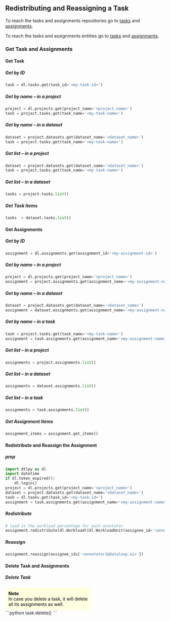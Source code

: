 ## Redistributing and Reassigning a Task  
To reach the tasks and assignments repositories go to <a href="https://sdk-docs.dataloop.ai/en/latest/repositories.html#module-dtlpy.repositories.tasks" target="_blank">tasks</a> and <a href="https://sdk-docs.dataloop.ai/en/latest/repositories.html#module-dtlpy.repositories.assignments" target="_blank">assignments</a>.  
  
  
To reach the tasks and assignments entities go to <a href="https://sdk-docs.dataloop.ai/en/latest/entities.html#module-dtlpy.entities.task" target="_blank">tasks</a> and <a href="https://sdk-docs.dataloop.ai/en/latest/entities.html#module-dtlpy.entities.assignment" target="_blank">assignments</a>.  
### Get Task and Assignments  
#### Get Task  
##### Get by ID  
```python
task = dl.tasks.get(task_id='<my-task-id>')
```
##### Get by name – in a <b>project</b>  
```python
project = dl.projects.get(project_name='<project_name>')
task = project.tasks.get(task_name='<my-task-name>')
```
##### Get by name – in a <b>dataset</b>  
```python
dataset = project.datasets.get(dataset_name='<dataset_name>')
task = project.tasks.get(task_name='<my-task-name>')  
```
##### Get list – in a <b>project</b>  
```python
dataset = project.datasets.get(dataset_name='<dataset_name>')
task = project.tasks.get(task_name='<my-task-name>')
```
##### Get list – in a <b>dataset</b>  
```python
tasks = project.tasks.list()
```
##### Get Task Items  
```python
tasks  = dataset.tasks.list()
```
#### Get Assignments  
##### Get by ID  
```python
assignment = dl.assignments.get(assignment_id='<my-assignment-id>')
```
##### Get by name – in a <b>project</b>  
```python
project = dl.projects.get(project_name='<project_name>')
assignment = project.assignments.get(assignment_name='<my-assignment-name>')
```
##### Get by name – in a <b>dataset</b>  
```python
dataset = project.datasets.get(dataset_name='<dataset_name>')
assignment = dataset.assignments.get(assignment_name='<my-assignment-name>')
```
##### Get by name – in a <b>task</b>  
```python
task = project.tasks.get(task_name='<my-task-name>')
assignment = task.assignments.get(assignment_name='<my-assignment-name>')
```
##### Get list – in a <b>project</b>  
```python
assignments = project.assignments.list()
```
##### Get list – in a <b>dataset</b>  
```python
assignments = dataset.assignments.list()
```
##### Get list – in a <b>task</b>  
```python
assignments = task.assignments.list()
```
##### Get Assignment Items  
```python
assignment_items = assignment.get_items()
```
#### Redistribute and Reassign the Assignment  
##### prep  
```python
import dtlpy as dl
import datetime
if dl.token_expired():
    dl.login()
project = dl.projects.get(project_name='<project_name>')
dataset = project.datasets.get(dataset_name='<dataset_name>')
task = dl.tasks.get(task_id='<my-task-id>')
assignment = task.assignments.get(assignment_name='<my-assignment-name>')
```
##### Redistribute  
```python
# load is the workload percentage for each annotator
assignment.redistribute(dl.Workload([dl.WorkloadUnit(assignee_id='<annotator1@dataloop.ai>', load=50), dl.WorkloadUnit(assignee_id='<annotator2@dataloop.ai>', load=50)]))
```
##### Reassign  
```python
assignment.reassign(assignee_ids['<annotator1@dataloop.ai>'])
```
#### Delete Task and Assignments  
##### Delete Task  
<div style="background-color: lightyellow; color: black; width: 50%; padding: 10px; border-radius: 15px 5px 5px 5px;"><b>Note</b><br>  
In case you delete a task, it will delete all its assignments as well.</div>  
```python
task.delete()
```
